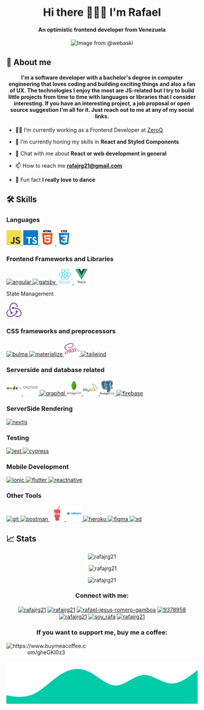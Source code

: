 <h1 align="center">Hi there 🙋🏻‍♂️ I'm Rafael</h1>
<h4 align="center">An optimistic frontend developer from Venezuela</h4>
<p align="center">
<img src="https://media.giphy.com/media/UtnxCnjWAOL1J6TNUR/giphy.gif" alt="Image from @webaski"></img>
</p>

<h2>🚀 About me</h2>
<h4 align="center"> I'm a software developer with a bachelor's degree in computer engineering that loves coding and building exciting things and also a fan of UX. The technologies I enjoy the most are JS-related but I try to build little projects from time to time with languages or libraries that I consider interesting. If you have an interesting project, a job proposal or open source suggestion I'm all for it. Just reach out to me at any of my social links.</h4>

- 👨‍💻 I’m currently working as a Frontend Developer at <a href="https://www.linkedin.com/company/zeroq/">ZeroQ</a>

- 🌱 I’m currently honing my skills in **React and Styled Components**

- 💬 Chat with me about **React or web development in general** 

- 📫 How to reach me **rafajrg21@gmail.com**

- 🕺 Fun fact **I really love to dance**

<h2>🛠️ Skills</h2>

<h3> Languages </h3>
<p align="left">  
  <a href="https://developer.mozilla.org/en-US/docs/Web/JavaScript" target="_blank"> <img src="https://raw.githubusercontent.com/devicons/devicon/master/icons/javascript/javascript-original.svg" alt="javascript" width="40" height="40"/> </a> 
  <a href="https://www.typescriptlang.org/" target="_blank"> <img src="https://raw.githubusercontent.com/devicons/devicon/master/icons/typescript/typescript-original.svg" alt="typescript" width="40" height="40"/> </a>
  <a href="https://www.w3.org/html/" target="_blank"> <img src="https://raw.githubusercontent.com/devicons/devicon/master/icons/html5/html5-original-wordmark.svg" alt="html5" width="40" height="40"/> </a> 
  <a href="https://www.w3schools.com/css/" target="_blank"> <img src="https://raw.githubusercontent.com/devicons/devicon/master/icons/css3/css3-original-wordmark.svg" alt="css3" width="40" height="40"/> </a> 
</p>

<h3> Frontend Frameworks and Libraries </h3
<p align="left">
  <a href="https://angular.io" target="_blank"> <img src="https://angular.io/assets/images/logos/angular/angular.svg" alt="angular" width="40" height="40"/> </a>
  <a href="https://www.gatsbyjs.com/" target="_blank"> <img src="https://www.vectorlogo.zone/logos/gatsbyjs/gatsbyjs-icon.svg" alt="gatsby" width="40" height="40"/> </a> 
  <a href="https://reactjs.org/" target="_blank"> <img src="https://raw.githubusercontent.com/devicons/devicon/master/icons/react/react-original-wordmark.svg" alt="react" width="40" height="40"/> </a> 
  <a href="https://vuejs.org/" target="_blank"> <img src="https://raw.githubusercontent.com/devicons/devicon/master/icons/vuejs/vuejs-original-wordmark.svg" alt="vuejs" width="40" height="40"/> </a> 
  <p>State Management</p>
  <a href="https://redux.js.org" target="_blank"> <img src="https://raw.githubusercontent.com/devicons/devicon/master/icons/redux/redux-original.svg" alt="redux" width="40" height="40"/> </a> 
</p>

<h3> CSS frameworks and preprocessors</h3>
<p align="left"> 
  <a href="https://bulma.io/" target="_blank"> <img src="https://raw.githubusercontent.com/gilbarbara/logos/804dc257b59e144eaca5bc6ffd16949752c6f789/logos/bulma.svg" alt="bulma" width="40" height="40"/> </a> 
  <a href="https://materializecss.com/" target="_blank"> <img src="https://raw.githubusercontent.com/prplx/svg-logos/5585531d45d294869c4eaab4d7cf2e9c167710a9/svg/materialize.svg" alt="materialize" width="40" height="40"/> </a> 
  <a href="https://sass-lang.com" target="_blank"> <img src="https://raw.githubusercontent.com/devicons/devicon/master/icons/sass/sass-original.svg" alt="sass" width="40" height="40"/> </a> 
  <a href="https://tailwindcss.com/" target="_blank"> <img src="https://www.vectorlogo.zone/logos/tailwindcss/tailwindcss-icon.svg" alt="tailwind" width="40" height="40"/> </a> 
</p>

<h3>Serverside and database related</h3>
<p align="left">
  <a href="https://nodejs.org" target="_blank"> <img src="https://raw.githubusercontent.com/devicons/devicon/master/icons/nodejs/nodejs-original-wordmark.svg" alt="nodejs" width="40" height="40"/> </a> 
  <a href="https://expressjs.com" target="_blank"> <img src="https://raw.githubusercontent.com/devicons/devicon/master/icons/express/express-original-wordmark.svg" alt="express" width="40" height="40"/> </a> 
  <a href="https://graphql.org" target="_blank"> <img src="https://www.vectorlogo.zone/logos/graphql/graphql-icon.svg" alt="graphql" width="40" height="40"/> </a> 
  <a href="https://www.mongodb.com/" target="_blank"> <img src="https://raw.githubusercontent.com/devicons/devicon/master/icons/mongodb/mongodb-original-wordmark.svg" alt="mongodb" width="40" height="40"/> </a> 
  <a href="https://www.mysql.com/" target="_blank"> <img src="https://raw.githubusercontent.com/devicons/devicon/master/icons/mysql/mysql-original-wordmark.svg" alt="mysql" width="40" height="40"/> </a> 
  <a href="https://www.postgresql.org" target="_blank"> <img src="https://raw.githubusercontent.com/devicons/devicon/master/icons/postgresql/postgresql-original-wordmark.svg" alt="postgresql" width="40" height="40"/> </a> 
  <a href="https://firebase.google.com/" target="_blank"> <img src="https://www.vectorlogo.zone/logos/firebase/firebase-icon.svg" alt="firebase" width="40" height="40"/> </a> 
</p>

<h3>ServerSide Rendering</h3>
<p align="left">
  <a href="https://nextjs.org/" target="_blank"> <img src="https://cdn.worldvectorlogo.com/logos/nextjs-3.svg" alt="nextjs" width="40" height="40"/> </a> 
</p>

<h3>Testing</h3>
<p align="left"> 
  <a href="https://jestjs.io" target="_blank"> <img src="https://www.vectorlogo.zone/logos/jestjsio/jestjsio-icon.svg" alt="jest" width="40" height="40"/> </a> 
  <a href="https://www.cypress.io" target="_blank"> <img src="https://raw.githubusercontent.com/simple-icons/simple-icons/6e46ec1fc23b60c8fd0d2f2ff46db82e16dbd75f/icons/cypress.svg" alt="cypress" width="40" height="40"/> </a> 
</p>

<h3>Mobile Development</h3>
<p align="left"> 
  <a href="https://ionicframework.com" target="_blank"> <img src="https://upload.wikimedia.org/wikipedia/commons/d/d1/Ionic_Logo.svg" alt="ionic" width="40" height="40"/> </a> 
  <a href="https://flutter.dev" target="_blank"> <img src="https://www.vectorlogo.zone/logos/flutterio/flutterio-icon.svg" alt="flutter" width="40" height="40"/> </a>
  <a href="https://reactnative.dev/" target="_blank"> <img src="https://reactnative.dev/img/header_logo.svg" alt="reactnative" width="40" height="40"/> </a> 
</p>

<h3>Other Tools</h3>
<p align="left"> 
  <a href="https://git-scm.com/" target="_blank"> <img src="https://www.vectorlogo.zone/logos/git-scm/git-scm-icon.svg" alt="git" width="40" height="40"/> </a> 
  <a href="https://postman.com" target="_blank"> <img src="https://www.vectorlogo.zone/logos/getpostman/getpostman-icon.svg" alt="postman" width="40" height="40"/> </a> 
  <a href="https://gulpjs.com" target="_blank"> <img src="https://raw.githubusercontent.com/devicons/devicon/master/icons/gulp/gulp-plain.svg" alt="gulp" width="40" height="40"/> </a> 
  <a href="https://webpack.js.org" target="_blank"> <img src="https://raw.githubusercontent.com/devicons/devicon/d00d0969292a6569d45b06d3f350f463a0107b0d/icons/webpack/webpack-original-wordmark.svg" alt="webpack" width="40" height="40"/> </a> 
  <a href="https://heroku.com" target="_blank"> <img src="https://www.vectorlogo.zone/logos/heroku/heroku-icon.svg" alt="heroku" width="40" height="40"/> </a> 
  <a href="https://www.figma.com/" target="_blank"> <img src="https://www.vectorlogo.zone/logos/figma/figma-icon.svg" alt="figma" width="40" height="40"/> </a> 
  <a href="https://www.adobe.com/products/xd.html" target="_blank"> <img src="https://cdn.worldvectorlogo.com/logos/adobe-xd.svg" alt="xd" width="40" height="40"/> </a> 
</p>

<h2>📈 Stats</h2>
<p align="center"><img width=360 src="https://github-readme-stats.vercel.app/api/top-langs?username=rafajrg21&show_icons=true&locale=en&layout=compact" alt="rafajrg21" /></p>
<p align="center">&nbsp;<img width=360 src="https://github-readme-stats.vercel.app/api?username=rafajrg21&show_icons=true&locale=en" alt="rafajrg21" /></p>
<p align="center"> <img src="https://komarev.com/ghpvc/?username=rafajrg21&label=Profile%20views&color=0e75b6&style=flat" alt="rafajrg21" /> </p>

<h3 align="center">Connect with me:</h3>
<p align="center">
<a href="https://codepen.io/rafajrg21" target="blank"><img align="center" src="https://raw.githubusercontent.com/rahuldkjain/github-profile-readme-generator/master/src/images/icons/Social/codepen.svg" alt="rafajrg21" height="30" width="40" /></a>
<a href="https://dev.to/rafajrg21" target="blank"><img align="center" src="https://cdn.jsdelivr.net/npm/simple-icons@3.0.1/icons/dev-dot-to.svg" alt="rafajrg21" height="30" width="40" /></a>
<a href="https://linkedin.com/in/rafael-jesus-romero-gamboa" target="blank"><img align="center" src="https://raw.githubusercontent.com/rahuldkjain/github-profile-readme-generator/master/src/images/icons/Social/linked-in-alt.svg" alt="rafael-jesus-romero-gamboa" height="30" width="40" /></a>
<a href="https://stackoverflow.com/users/9378958" target="blank"><img align="center" src="https://raw.githubusercontent.com/rahuldkjain/github-profile-readme-generator/master/src/images/icons/Social/stack-overflow.svg" alt="9378958" height="30" width="40" /></a>
<a href="https://codesandbox.com/rafajrg21" target="blank"><img align="center" src="https://cdn.jsdelivr.net/npm/simple-icons@3.0.1/icons/codesandbox.svg" alt="rafajrg21" height="30" width="40" /></a>
<a href="https://instagram.com/soy_rafa" target="blank"><img align="center" src="https://raw.githubusercontent.com/rahuldkjain/github-profile-readme-generator/master/src/images/icons/Social/instagram.svg" alt="soy_rafa" height="30" width="40" /></a>
<a href="https://www.hackerrank.com/rafajrg21" target="blank"><img align="center" src="https://raw.githubusercontent.com/rahuldkjain/github-profile-readme-generator/master/src/images/icons/Social/hackerrank.svg" alt="rafajrg21" height="30" width="40" /></a>
</p>

<h3 align="center">If you want to support me, buy me a coffee:</h3>
<p align="center"><a href="https://www.buymeacoffee.com/https://www.buymeacoffee.com/gheGKI0z3"> <img align="left" src="https://cdn.buymeacoffee.com/buttons/v2/default-yellow.png" height="50" width="210" alt="https://www.buymeacoffee.com/gheGKI0z3" /></a></p><br><br>
<img src="https://github.com/Rafajrg21/Rafajrg21/blob/main/images/wave.svg" alt="Cool wave" />


